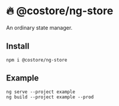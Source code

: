 # 🔥 @costore/ng-store

An ordinary state manager.

## Install
```
npm i @costore/ng-store
```

## Example
```
ng serve --project example
ng build --project example --prod
```